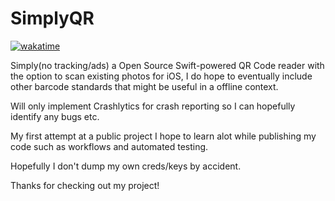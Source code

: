 # SimplyQR
[![wakatime](https://wakatime.com/badge/user/9cabb579-a7c5-4976-a214-8ca4b23bcbc9/project/018b6160-536f-4c0b-ae6c-66247ad167ae.svg)](https://wakatime.com/badge/user/9cabb579-a7c5-4976-a214-8ca4b23bcbc9/project/018b6160-536f-4c0b-ae6c-66247ad167ae)

Simply(no tracking/ads) a Open Source Swift-powered QR Code reader with the option to scan existing photos for iOS, I do
hope to eventually include other barcode standards that might be useful in a offline context.

Will only implement Crashlytics for crash reporting so I can hopefully identify any bugs etc.

My first attempt at a public project I hope to learn alot while publishing my code such as workflows and automated testing.

Hopefully I don't dump my own creds/keys by accident.

Thanks for checking out my project!
